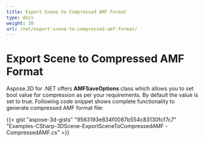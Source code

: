 ```yaml
---
title: Export Scene to Compressed AMF Format
type: docs
weight: 30
url: /net/export-scene-to-compressed-amf-format/
---
```


# **Export Scene to Compressed AMF Format**
Aspose.3D for .NET offers **AMFSaveOptions** class which allows you to set bool value for compression as per your requirements. By default the value is set to true. Following code snippet shows complete functionality to generate compressed AMF format file:

{{< gist "aspose-3d-gists" "9563193e834f0087b554c83130fcf7c7" "Examples-CSharp-3DScene-ExportSceneToCompressedAMF -CompressedAMF.cs" >}}
